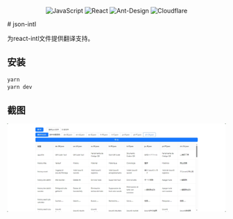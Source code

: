 
<p align="center">

<span>
<img src = "https://img.shields.io/badge/javascript-%23323330.svg?style=for-the-badge&logo=javascript&logoColor=%23F7DF1E" alt="JavaScript"/>
</span>
<span>
<img src = "https://img.shields.io/badge/react-%2320232a.svg?style=for-the-badge&logo=react&logoColor=%2361DAFB" alt="React"/>
</span>
<span>
<img src = "https://img.shields.io/badge/-AntDesign-%230170FE?style=for-the-badge&logo=ant-design&logoColor=white" alt="Ant-Design"/>
</span>
<span>
<img src = "https://img.shields.io/badge/Cloudflare-F38020?style=for-the-badge&logo=Cloudflare&logoColor=white" alt="Cloudflare"/>
</span>
</p>
# json-intl

为react-intl文件提供翻译支持。

## 安装
```bash
yarn
yarn dev
```

## 截图
![](./imgs/20240401165607.png)
